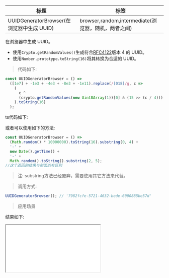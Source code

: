 | 标题                                      | 标签                                                |
| ----------------------------------------- | --------------------------------------------------- |
| UUIDGeneratorBrowser(在浏览器中生成 UUID) | browser,random,intermediate(浏览器，随机，两者之间) |

在浏览器中生成 UUID。

- 使用`Crypto.getRandomValues()`生成符合[RFC4122](https://www.ietf.org/rfc/rfc4122.txt)版本 4 的 UUID。
- 使用`Number.prototype.toString(16)`将其转换为合适的 UUID。

> 代码如下:

```js
const UUIDGeneratorBrowser = () =>
  ([1e7] + -1e3 + -4e3 + -8e3 + -1e11).replace(/[018]/g, c =>
    (
      c ^
      (crypto.getRandomValues(new Uint8Array(1))[0] & (15 >> (c / 4)))
    ).toString(16)
  );
```

ts代码如下:

<div class="code-editor" data-url="codes/javascript/ts/UUIDGeneratorBrowser.ts" data-language="typescript"></div>

或者可以使用如下的方法:

```js
const UUIDGeneratorBrowser = () =>
  (Math.random() * 10000000).toString(16).substring(0, 4) +
  '-' +
  new Date().getTime() +
  '-' +
  Math.random().toString().substring(2, 5);
//这个返回的结果与前面的有区别
```

> 注: substring方法已经废弃，需要使用其它方法来代替。

> 调用方式:

```js
UUIDGeneratorBrowser(); // '7982fcfe-5721-4632-bede-6000885be57d'
```

> 应用场景

<div class="code-editor" data-url="codes/javascript/html/UUIDGeneratorBrowser.html" data-language="html"></div>

结果如下:

<iframe src="codes/javascript/html/UUIDGeneratorBrowser.html"></iframe>
